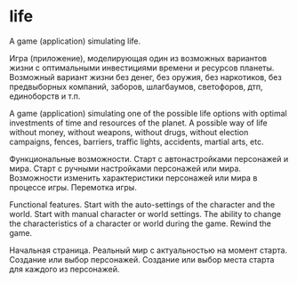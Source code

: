 # life
A game (application) simulating life.

Игра (приложение), моделирующая один из возможных вариантов жизни с
оптимальными инвестициями времени и ресурсов планеты.
Возможный вариант жизни без денег, без оружия, без наркотиков, без предвыборных компаний, заборов, шлагбаумов, светофоров, дтп, единоборств и т.п.

A game (application) simulating one of the possible life options with
optimal investments of time and resources of the planet.
A possible way of life without money, without weapons, without drugs, without election campaigns, fences, barriers, traffic lights, accidents, martial arts, etc.

Функциональные возможности.
Старт с автонастройками персонажей и мира.
Старт с ручными настройками персонажей или мира.
Возможности изменить характеристики персонажей или мира в процессе игры.
Перемотка игры.

Functional features.
Start with the auto-settings of the character and the world.
Start with manual character or world settings.
The ability to change the characteristics of a character or world during the game.
Rewind the game.

Начальная страница.
Реальный мир с актуальностью на момент старта.
Создание или выбор персонажей.
Создание или выбор места старта для каждого из персонажей.